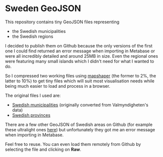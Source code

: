 # Sweden GeoJSON

This repository contains tiny GeoJSON files representing
- the Swedish municipalities
- the Swedish regions

I decided to publish them on Github because the only versions of the first one I could find returned an error message when importing in Metabase or were all incredibly detailed and around 25MB in size. Even the regional ones were featuring many small islands which I didn't need for what I wanted to do.

So I compressed two working files using [mapshaper](https://mapshaper.org) (the former to 2%, the latter to 10%) to get tiny files which will suit most visualisation needs while being much easier to load and process in a browser.

The original files I used are:
- [Swedish municipalities](https://public.opendatasoft.com/explore/dataset/sverige-kommuner-municipalities-of-sweden/information/?flg=fr) (originally converted from Valmyndigheten's data)
- [Swedish provinces](https://github.com/jnordgren/swedish_data_map_geojson)

There are a few other GeoJSON of Swedish areas on Github (for example these ultralight ones [here](https://github.com/deldersveld/topojson/tree/master/countries/sweden)) but unfortunately they got me an error message when importing in Metabase.

Feel free to reuse. You can even load them remotely from Github by selecting the file and clicking on **Raw**.
